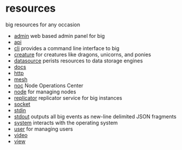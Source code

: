 # resources 

big resources for any occasion 

 - [admin](https://github.com/bigcompany/big/tree/master/resources/admin) web based admin panel for big
 - [api](https://github.com/bigcompany/big/tree/master/resources/api) 
 - [cli](https://github.com/bigcompany/big/tree/master/resources/cli) provides a command line interface to big
 - [creature](https://github.com/bigcompany/big/tree/master/resources/creature) for creatures like dragons, unicorns, and ponies
 - [datasource](https://github.com/bigcompany/big/tree/master/resources/datasource) perists resources to data storage engines
 - [docs](https://github.com/bigcompany/big/tree/master/resources/docs) 
 - [http](https://github.com/bigcompany/big/tree/master/resources/http) 
 - [mesh](https://github.com/bigcompany/big/tree/master/resources/mesh) 
 - [noc](https://github.com/bigcompany/big/tree/master/resources/noc) Node Operations Center
 - [node](https://github.com/bigcompany/big/tree/master/resources/node) for managing nodes
 - [replicator](https://github.com/bigcompany/big/tree/master/resources/replicator) replicator service for big instances
 - [socket](https://github.com/bigcompany/big/tree/master/resources/socket) 
 - [stdin](https://github.com/bigcompany/big/tree/master/resources/stdin) 
 - [stdout](https://github.com/bigcompany/big/tree/master/resources/stdout) outputs all big events as new-line delimited JSON fragments
 - [system](https://github.com/bigcompany/big/tree/master/resources/system) interacts with the operating system
 - [user](https://github.com/bigcompany/big/tree/master/resources/user) for managing users
 - [video](https://github.com/bigcompany/big/tree/master/resources/video) 
 - [view](https://github.com/bigcompany/big/tree/master/resources/view) 
